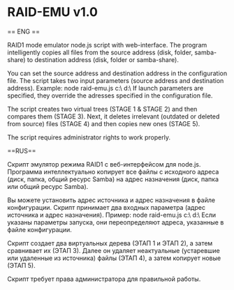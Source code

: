 # RAID-EMU v1.0

== ENG ==

RAID1 mode emulator node.js script with web-interface. The program intelligently copies all files from the source address (disk, folder, samba-share) to destination address (disk, folder or samba-share).

You can set the source address and destination address in the configuration file. The script takes two input parameters (source address and destination address). Example: node raid-emu.js c:\ d:\\
If launch parameters are specified, they override the adresses specified in the configuration file. 

The script creates two virtual trees (STAGE 1 & STAGE 2) and then compares them (STAGE 3). Next, it deletes irrelevant (outdated or deleted from source) files (STAGE 4) and then copies new ones (STAGE 5).

The script requires administrator rights to work properly.


==RUS==

Скрипт эмулятор режима RAID1 с веб-интерфейсом для node.js. Программа интеллектуально копирует все файлы с исходного адреса (диск, папка, общий ресурс Samba) на адрес назначения (диск, папка или общий ресурс Samba).

Вы можете установить адрес источника и адрес назначения в файле конфигурации. Скрипт принимает два входных параметра (адрес источника и адрес назначения). Пример: node raid-emu.js c:\ d:\\
Если указаны параметры запуска, они переопределяют адреса, указанные в файле конфигурации. 

Скрипт создает два виртуальных дерева (ЭТАП 1 и ЭТАП 2), а затем сравнивает их (ЭТАП 3). Далее он удаляет неактуальные (устаревшие или удаленные из источника) файлы (ЭТАП 4), а затем копирует новые (ЭТАП 5).

Скрипт требует права администратора для правильной работы.
